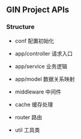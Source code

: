 ## GIN Project APIs

### Structure

- conf
  配置初始化
  
- app/controller
  请求入口
  
- app/service
  业务逻辑
  
- app/model
  数据关系映射

- middleware
  中间件

- cache
  缓存处理

- router
  路由
  
- util
  工具类